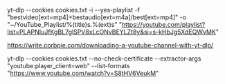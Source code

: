 yt-dlp --cookies cookies.txt -i --yes-playlist -f "bestvideo[ext=mp4]+bestaudio[ext=m4a]/best[ext=mp4]" -o "~/YouTube_Playlist/%(title)s.%(ext)s" "https://youtube.com/playlist?list=PLAPNIuJfKgBL7glSPV8xLcONvBEYLZt8y&si=s-kHbJg5XdEQWvMK"


https://write.corbpie.com/downloading-a-youtube-channel-with-yt-dlp/


 yt-dlp --cookies cookies.txt --no-check-certificate --extractor-args "youtube:player_client=web" --list-formats "https://www.youtube.com/watch?v=S8tHV6VeukM"
